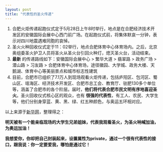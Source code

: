 ```yaml
---
layout: post
title: "代表性的圣火传递"
---
```


1. 合肥火炬传递起跑仪式定于5月28日上午8时举行，地点是在合肥经济技术开发区的安徽国际会展中心西门前广场。在起跑仪式前，将集体默哀一分钟，表示对四川地震遇难同胞的哀悼。
2. 圣火火种回收仪式定于11：02举行，地点合肥体育中心体育场内。之后，北京奥组委圣火护卫人员将圣火从圣火台引回火种灯，熄灭圣火台，活动结束。
3. **最新** 的传递路线如下：安徽国际会展中心 > 繁华大道 > 翡翠路 > 政务广场 > 潜山路 > 习友路 > 合肥体育中心体育场，途径徽园、大学城、政务大楼、天鹅湖、体育中心等美丽景点和城市标志性建筑
4. 目前，合肥市已组织了7.1万人到现场观看火炬传递，包括庐阳区、包河区、蜀山区、瑶海区、经济技术开发区、合肥市总工会、教育厅、驻肥130多个单位等，涵盖了合肥市的各个阶层。届时，**他们将代表合肥市民文明有序地喜迎圣火**。圣火回收仪式核心区的观众，也有 **很强的代表性**，有工人、农民、大学生等，他们分别身穿蓝、黄、黑、绿、红五种颜色，与奥运五环相对应。

以上来源于[新华网](http://www.ah.xinhuanet.com/08hjjl/hf.htm)，整理得之：

**明天被有一个能亲临现场的大学生兄弟姐妹，代表我观看圣火，为圣火呐喊加油，为奥运加油！**

**我想爱你，你却把自己封装起来，设置属性为private，通过一个很有代表性的接口，跟我说：你一定要爱我，哪怕是通过它！**


